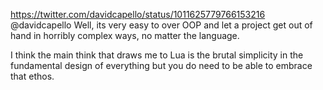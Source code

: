 https://twitter.com/davidcapello/status/1011625779766153216 @davidcapello Well, its very easy to over OOP and let a project get out of hand in horribly complex ways, no matter the language.

I think the main think that draws me to Lua is the brutal simplicity in the fundamental design of everything but you do need to be able to embrace that ethos.